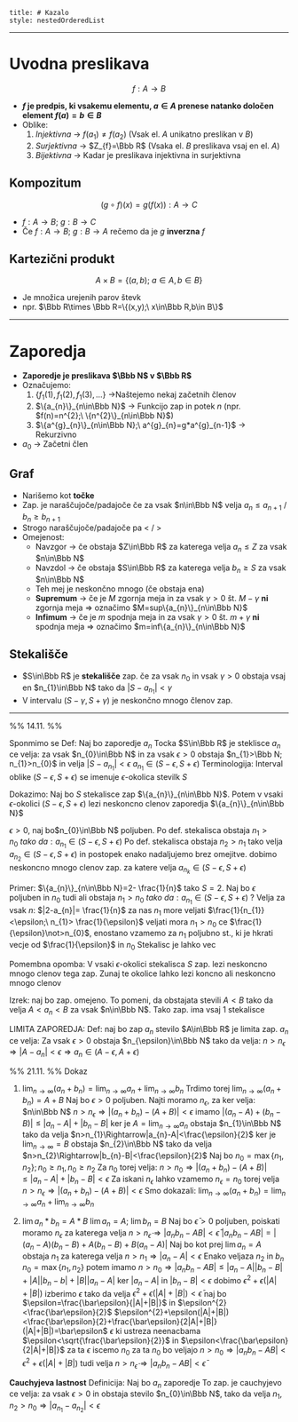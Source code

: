 ```table-of-contents
title: # Kazalo
style: nestedOrderedList
```
---
# Uvodna preslikava
$$f: A\to B$$
- **$f$ je predpis, ki vsakemu elementu, $a\in A$ prenese natanko določen element $f(a)=b\in B$** 
- Oblike:
	1. *Injektivna* -> $f(a_{1})\ne f(a_{2})$ (Vsak el. $A$ unikatno preslikan v $B$)
	2. *Surjektivna* -> $Z_{f}=\Bbb R$ (Vsaka el. $B$ preslikava vsaj en el. $A$)
	3. *Bijektivna* -> Kadar je preslikava injektivna in surjektivna
## Kompozitum
$$(g\circ f)(x)=g(f(x)): A\to C$$
- $f: A\to B;\ g: B\to C$
- Če $f: A\to B;\ g: B\to A$ rečemo da je $g$ **inverzna** $f$
## Kartezični produkt
$$A\times B=\{(a,b);\ a\in A,b\in B\}$$
- Je množica urejenih parov števk
- npr. $\Bbb R\times \Bbb R=\{(x,y);\ x\in\Bbb R,b\in B\}$
---
# Zaporedja
- **Zaporedje je preslikava $\Bbb N$ v $\Bbb R$**
- Označujemo:
	1. $\{f_{1}(1), f_{1}(2), f_{1}(3), \dots\}$ ->Naštejemo nekaj začetnih členov
	2. $\{a_{n}\}_{n\in\Bbb N}$ -> Funkcijo zap in potek $n$ (npr. $f(n)=n^{2};\ \{n^{2}\}_{n\in\Bbb N}$)
	3. $\{a^{g}_{n}\}_{n\in\Bbb N};\ a^{g}_{n}=g*a^{g}_{n-1}$ -> Rekurzivno
- $a_{0}$ -> Začetni člen
## Graf
- Narišemo kot **točke**
- Zap. je naraščujoče/padajoče če za vsak $n\in\Bbb N$ velja $a_{n}\le a_{n+1}$ / $b_{n}\ge b_{n+1}$
- Strogo naraščujoče/padajoče pa $\lt$ / $\gt$
- Omejenost:
	- Navzgor -> če obstaja $Z\in\Bbb R$ za katerega velja $a_{n}\le Z$ za vsak $n\in\Bbb N$
	- Navzdol -> če obstaja $S\in\Bbb R$ za katerega velja $b_{n}\ge S$ za vsak $n\in\Bbb N$
	- Teh mej je neskončno mnogo (če obstaja ena)
	- **Supremum** -> če je $M$ zgornja meja in za vsak $\gamma>0$ št. $M-\gamma$ **ni** zgornja meja => označimo $M=sup\{a_{n}\}_{n\in\Bbb N}$
	- **Infimum** -> če je $m$ spodnja meja in za vsak $\gamma>0$ št. $m+\gamma$ **ni** spodnja meja => označimo $m=inf\{a_{n}\}_{n\in\Bbb N}$
## Stekališče
- $S\in\Bbb R$ je **stekališče** zap. če za vsak $n_{0}$ in vsak $\gamma>0$ obstaja vsaj en $n_{1}\in\Bbb N$ tako da $|S-a_{n_{1}}|<\gamma$
- V intervalu $(S-\gamma, S+\gamma)$ je neskončno mnogo členov zap. 
--- 
%% 14.11. %%

Sponmimo se
Def: Naj bo zaporedje $a_{n}$ 
Tocka $S\in\Bbb R$ je steklisce $a_{n}$
ce velja: 
za vsak $n_{0}\in\Bbb N$ in za vsak $\epsilon>0$ obstaja
$n_{1}>\Bbb N; n_{1}>n_{0}$ in velja $|S-a_{n_1}|<\epsilon$
$a_{n_{1}}\in(S-\epsilon, S+\epsilon)$
Terminologija: Interval oblike $(S-\epsilon, S+\epsilon)$ se imenuje $\epsilon$-okolica stevilk $S$

Dokazimo: Naj bo $S$ stekalisce zap $\{a_{n}\}_{n\in\Bbb N}$. Potem v vsaki $\epsilon$-okolici $(S-\epsilon, S+\epsilon)$ lezi neskoncno clenov zaporedja $\{a_{n}\}_{n\in\Bbb N}$

$\epsilon>0$, naj bo$n_{0}\in\Bbb N$ poljuben. Po def. stekalisca obstaja $n_{1}>n_{0}\ tako\ da:a_{n_{1}}\in(S-\epsilon, S+\epsilon)$
Po def. stekalisca obstaja $n_{2}>n_{1}$
tako velja $a_{n_{2}}\in(S-\epsilon, S+\epsilon)$
in postopek enako nadaljujemo brez omejitve. dobimo neskoncno mnogo clenov zap. za katere velja $a_{n_{k}}\in(S-\epsilon, S+\epsilon)$

Primer:
$\{a_{n}\}_{n\in\Bbb N}=2- \frac{1}{n}$
tako $S=2$.
Naj bo $\epsilon$ poljuben in $n_{0}$ tudi
ali obstaja $n_{1}>n_{0}\ tako\ da:a_{n_{1}}\in(S-\epsilon, S+\epsilon)$ ?
Velja za vsak $n$: $|2-a_{n}|= \frac{1}{n}$
za nas $n_{1}$ more veljati
$\frac{1}{n_{1}}<\epsilon;\ n_{1}> \frac{1}{\epsilon}$
veljati mora $n_{1}>n_{0}$
ce $\frac{1}{\epsilon}\not>n_{0}$, enostano vzamemo za $n_{1}$ poljubno st., ki je hkrati vecje od $\frac{1}{\epsilon}$ in $n_{0}$
Stekalisc je lahko vec

Pomembna opomba:
V vsaki $\epsilon$-okolici stekalisca $S$ zap. lezi neskoncno mnogo clenov tega zap. Zunaj te okolice lahko lezi koncno ali neskoncno mnogo clenov

Izrek: naj bo zap. omejeno. To pomeni, da obstajata stevili $A<B$ tako da velja $A<a_{n}<B$ za vsak $n\in\Bbb N$.
Tako zap. ima vsaj 1 stekalisce

LIMITA ZAPOREDJA:
Def: naj bo zap $a_{n}$ stevilo $A\in\Bbb R$ je limita zap. $a_{n}$ ce velja: 
Za vsak $\epsilon>0$ obstaja $n_{\epsilon}\in\Bbb N$ tako da velja:
$n>n_{\epsilon}\Rightarrow|A-a_{n}|<\epsilon\Rightarrow a_{n}\in(A-\epsilon, A+\epsilon)$ 

%% 21.11. %%
Dokaz
1) $\lim_{n\to\infty}(a_{n}+b_{n})=\lim_{n\to\infty}a_{n}+\lim_{n\to\infty}b_{n}$
Trdimo torej $\lim_{n\to\infty}(a_{n}+b_{n})=A+B$
Naj bo $\epsilon>0$ poljuben. Najti moramo $n_{\epsilon}$, za ker velja: $n\in\Bbb N$
$n>n_{\epsilon}\Rightarrow|(a_{n}+b_{n})-(A+B)|<\epsilon$
imamo 
$|(a_{n}-A)+(b_{n}-B)|\le|a_{n}-A|+|b_{n}-B|$
ker je $A=\lim_{n\to\infty}a_{n}$ obstaja $n_{1}\in\Bbb N$ tako da velja $n>n_{1}\Rightarrow|a_{n}-A|<\frac{\epsilon}{2}$
ker je $\lim_{n\to\infty}=B$ obstaja $n_{2}\in\Bbb N$ tako da velja
$n>n_{2}\Rightarrow|b_{n}-B|<\frac{\epsilon}{2}$
Naj bo $n_{0}=\max\{n_1,n_2\}; n_{0}\ge n_{1}, n_{0}\ge n_{2}$
Za $n_{0}$ torej velja:
$n>n_{0}\Rightarrow|(a_{n}+b_{n})-(A+B)|\le|a_{n}-A|+|b_{n}-B|<\epsilon$
Za iskani $n_{\epsilon}$ lahko vzamemo $n_{\epsilon}=n_{0}$
torej velja
$n>n_{\epsilon}\Rightarrow|(a_{n}+b_{n})-(A+B)|<\epsilon$
Smo dokazali:
$\lim_{n\to\infty}(a_{n}+b_{n})=\lim_{n\to\infty}a_{n}+\lim_{n\to\infty}b_{n}$

2) $\lim a_{n}*b_{n}=A*B$
$\lim a_{n}=A;\ \lim b_{n}=B$
Naj bo $\bar\epsilon>0$ poljuben, poiskati moramo $n_{\epsilon}$ za katerega velja
$n>n_{\bar\epsilon}\Rightarrow|a_{n}b_{n}-AB|<\bar\epsilon$ 
$|a_{n}b_{n}-AB|=|(a_{n}-A)(b_{n}-B)+A(b_{n}-B)+B(a_{n}-A)|$
Naj bo kot prej
$\lim a_{n}=A$
obstaja $n_{1}$ za katerega velja
$n>n_{1}\Rightarrow|a_{n}-A|<\epsilon$
Enako veljaza $n_{2}$ in $b_{n}$
$n_{0}=\max\{n_1,n_2\}$
potem imamo
$n>n_{0}\Rightarrow|a_{n}b_{n}-AB|\le|a_{n}-A||b_{n}-B|+|A||b_{n}-b|+|B||a_{n}-A|$
ker $|a_{n}-A|$ in $|b_{n}-B|<\epsilon$
dobimo $\epsilon^{2}+\epsilon(|A|+|B|)$
izberimo $\epsilon$ tako da velja
$\epsilon^{2}+\epsilon(|A|+|B|)<\bar\epsilon$
naj bo $\epsilon=\frac{\bar\epsilon}{|A|+|B|}$ in $\epsilon^{2}<\frac{\bar\epsilon}{2}$
$\epsilon^{2}+\epsilon(|A|+|B|)<\frac{\bar\epsilon}{2}+\frac{\bar\epsilon}{2|A|+|B|}(|A|+|B|)=\bar\epsilon$
$\epsilon$ ki ustreza neenacbama $\epsilon<\sqrt{\frac{\bar\epsilon}{2}}$ in $\epsilon<\frac{\bar\epsilon}{2|A|+|B|}$ 
za ta $\epsilon$ iscemo $n_{0}$
za ta $n_{0}$ bo veljajo
$n>n_{0}\Rightarrow|a_{n}b_{n}-AB|<\epsilon^{2}+\epsilon(|A|+|B|)$
tudi velja $n>n_\bar\epsilon \Rightarrow|a_{n}b_{n}-AB|<\bar\epsilon$

**Cauchyjeva lastnost**
Definicija:
Naj bo $a_{n}$ zaporedje
To zap. je cauchyjevo ce velja:
za vsak $\epsilon>0$ in obstaja stevilo $n_{0}\in\Bbb N$, tako da velja
$n_{1},n_{2}>n_{0}\Rightarrow| a_{n_{1}}-a_{n_{2}}|<\epsilon$